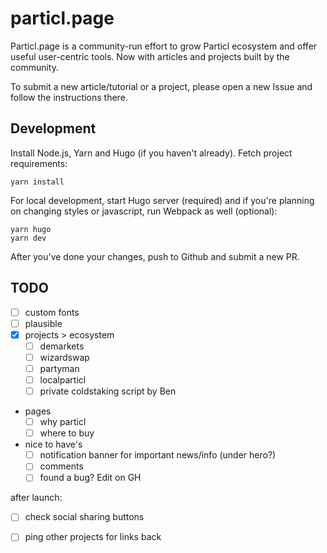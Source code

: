 # particl.page

Particl.page is a community-run effort to grow Particl ecosystem and offer useful user-centric tools. Now with articles and projects built by the community.

To submit a new article/tutorial or a project, please open a new Issue and follow the instructions there.


## Development

Install Node.js, Yarn and Hugo (if you haven't already). Fetch project requirements:

    yarn install

For local development, start Hugo server (required) and if you're planning on changing styles or javascript, run Webpack as well (optional):

    yarn hugo
    yarn dev

After you've done your changes, push to Github and submit a new PR.


## TODO

- [ ] custom fonts
- [ ] plausible
- [x] projects > ecosystem
  - [ ] demarkets
  - [ ] wizardswap
  - [ ] partyman
  - [ ] localparticl
  - [ ] private coldstaking script by Ben
- pages
  - [ ] why particl
  - [ ] where to buy
- nice to have's
  - [ ] notification banner for important news/info (under hero?)
  - [ ] comments
  - [ ] found a bug? Edit on GH

after launch:
- [ ] check social sharing buttons
- [ ] ping other projects for links back

